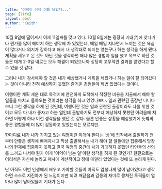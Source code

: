 ```yaml
---
title: "여행이 이제 이틀 남았다..."
tags: [life]
layout: post
author: "Keith"
---
```


10월 8일에 떨어져서 이제 11일째를 맞고 있다. 10월 8일에는 굉장히 기대(?)에 찾다거나 뭔가를 많이 해야지 하는 생각에 차 있었는데, 매일 매일 지나면서 느끼는 것은 욕심이 많다거나 의지가 강하다고 해서 내 생각대로 되지는 않는구나 하는 생각을 하게 됐다. 게획을 세우고 온 것도 아닌 것을 생각하면 꽤나 많은 경험과 일을 했고 목표로 하던 것들은 대개 2-3일 내로는 모두 해결이 되었으니까 상당히 고무적인 결과를 얻었다고 할 수 있을 것 같다.

그러나 내가 감사해야 할 것은 내가 예상했거나 계획을 세웠거나 하는 일이 잘 되어갔다는 것이 아니라 전혀 예상하지 못했던 즐거운 경험들이 제법 있었다는 것이다. 

여행이란 계획 세운 대로 목적지에 안전하게 도착해서 적정한 비용을 지출해서 해야 할 일들을 마치고 돌아오는 것이라는 생각을 하고 있었나보다. 일과 관련된 출장만 다니다보니 그런 생각을 하게 된 것인데, 여행이란 것은 일과 관련된 출장이라도 나를 위한 것이고 모두 다 내가 좋자고 하는 일인데 출발하기도 전부터 예상하지 못했던 어려움에 처하면 어떻게 하나 이런 생각들을 했던 것 같다.
물론 안좋은 상황을 예상했기에 뜻밖의 좋은 경험들에 더 많이 감동하고 있었는지는 모르지만. 

한마디로 내가 내가 가지고 있는 여행이란 이래야 한다는 '상'에 집착해서 출발하기 전 부터 안좋은 생각에 빠져지내고 막상 출발해서는 내가 해야 할 일들에만 집중해서 당장 나의 현재에 집중하지 못하고 결국 여행의 중간에 내가 기대하지 못했던 타인들의 선의를 느끼고 나서야 뭔가 이게 '이익이 남는 일'이란 생각을 하게 된 것인가? 한편으로는 어리석은 자신에 놀라고 매사에 계산적이고 정에 매말라 있었다는 것에 또 놀라게 된다.

난 아직도 이번 인생에서 배우고 가야할 것들이 아직도 엄청나게 많이 남아있다고 생각하면 스스로 지진아가 된 느낌이지만 되려 깨닫음과 감동의 재미로 뭉쳐진 토픽들이 얼마나 많이 남아있을지 기대가 된다. 